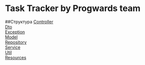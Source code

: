 # Task Tracker by Progwards team

##Структура
[Controller](https://github.com/progwards-tasktracker/tasktracker) <br />
[Dto](https://github.com/progwards-tasktracker/tasktracker) <br />
[Exception](https://github.com/progwards-tasktracker/tasktracker) <br />
[Model](https://github.com/progwards-tasktracker/tasktracker) <br />
[Repository](https://github.com/progwards-tasktracker/tasktracker) <br />
[Service](https://github.com/progwards-tasktracker/tasktracker) <br />
[Util](https://github.com/progwards-tasktracker/tasktracker) <br />
[Resources](https://github.com/progwards-tasktracker/tasktracker) <br />